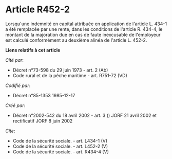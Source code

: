 # Article R452-2

Lorsqu'une indemnité en capital attribuée en application de l'article L. 434-1 a été remplacée par une rente, dans les
conditions de l'article R. 434-4, le montant de la majoration due en cas de faute inexcusable de l'employeur est calculé
conformément au deuxième alinéa de l'article L. 452-2.

**Liens relatifs à cet article**

_Cité par_:

  - Décret n°73-598 du 29 juin 1973 - art. 2 (Ab)
  - Code rural et de la pêche maritime - art. R751-72 (VD)

_Codifié par_:

  - Décret n°85-1353 1985-12-17

_Créé par_:

  - Décret n°2002-542 du 18 avril 2002 - art. 3 () JORF 21 avril 2002 et rectificatif JORF 8 juin 2002

_Cite_:

  - Code de la sécurité sociale. - art. L434-1 (V)
  - Code de la sécurité sociale. - art. L452-2 (V)
  - Code de la sécurité sociale. - art. R434-4 (V)
